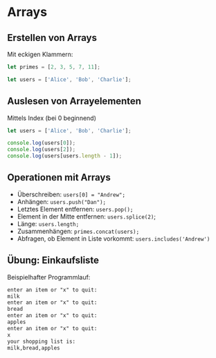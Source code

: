 # Arrays

## Erstellen von Arrays

Mit eckigen Klammern:

```js
let primes = [2, 3, 5, 7, 11];

let users = ['Alice', 'Bob', 'Charlie'];
```

## Auslesen von Arrayelementen

Mittels Index (bei 0 beginnend)

```js
let users = ['Alice', 'Bob', 'Charlie'];

console.log(users[0]);
console.log(users[2]);
console.log(users[users.length - 1]);
```

## Operationen mit Arrays

- Überschreiben: `users[0] = "Andrew";`
- Anhängen: `users.push("Dan");`
- Letztes Element entfernen: `users.pop();`
- Element in der Mitte entfernen: `users.splice(2)`;
- Länge: `users.length;`
- Zusammenhängen: `primes.concat(users);`
- Abfragen, ob Element in Liste vorkommt: `users.includes('Andrew')`

## Übung: Einkaufsliste

Beispielhafter Programmlauf:

```txt
enter an item or "x" to quit:
milk
enter an item or "x" to quit:
bread
enter an item or "x" to quit:
apples
enter an item or "x" to quit:
x
your shopping list is:
milk,bread,apples
```
